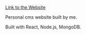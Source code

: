 [Link to the Website](ricewa.ca)

Personal cms website built by me.

Built with React, Node.js, MongoDB.
